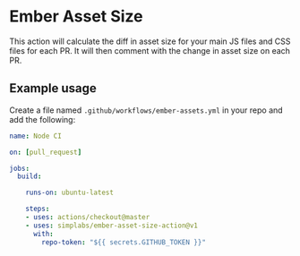 # Ember Asset Size

This action will calculate the diff in asset size for your main JS files and CSS files for each PR. It will then comment with the change in asset size on each PR.

## Example usage

Create a file named `.github/workflows/ember-assets.yml` in your repo and add the following:

```yaml
name: Node CI

on: [pull_request]

jobs:
  build:

    runs-on: ubuntu-latest

    steps:
    - uses: actions/checkout@master
    - uses: simplabs/ember-asset-size-action@v1
      with:
        repo-token: "${{ secrets.GITHUB_TOKEN }}"
```
